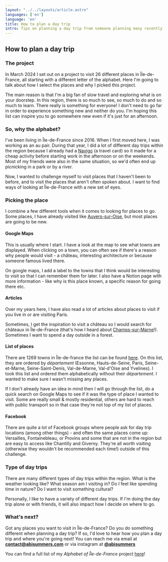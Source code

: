 ```yaml
---
layout: "../../layouts/article.astro"
languages: ['en']
language: 'en'
title: How to plan a day trip
intro: Tips on planning a day trip from someone planning many recently
---
```


## How to plan a day trip

### The project

In March 2024 I set out on a project to visit 26 different places in Île-de-France, all starting with a different letter of the alphabet. Here I'm going to talk about how I select the places and why I picked this project.

The main reason is that I'm a big fan of slow travel and exploring what is on your doorstep. In this region, there is so much to see, so much to do and so much to learn. There really is something for everyone! I don't need to go far in order to experience something new and neither do you. I'm hoping this list can inspire you to go somewhere new even if it's just for an afternoon.

### So, why the alphabet? 

I've been living in Île-de-France since 2016. When I first moved here, I was working as an au pair. During that year, I did a lot of different day trips within the region because I already had a [Navigo](/articles/navigo/) (a travel card) so it made for a cheap activity before starting work in the afternoon or on the weekends. Most of my friends were also in the same situation, so we'd often end up picnicking in a park or by a river.

Now, I wanted to challenge myself to visit places that I haven't been to before, and to visit the places that aren't often spoken about. I want to find ways of looking at Île-de-France with a new set of eyes.

### Picking the place
I combine a few different tools when it comes to looking for places to go. Some places, I have already visited like [Auvers-sur-Oise](https://abisummers.com/articles/alphabet-ile-de-france/a-auvers-sur-oise/), but most places are going to be new. 

#### Google Maps
This is usually where I start. I have a look at the map to see what towns are displayed. When clicking on a town, you can often see if there's a reason why people would visit - a château, interesting architecture or because someone famous lived there. 

On google maps, I add a label to the towns that I think would be interesting to visit so that I can remember them for later. I also have a Notion page with more information - like why is this place known, a specific reason for going there etc.


#### Articles
Over my years here, I have also read a lot of articles about places to visit if you live in or are visiting Paris. 

Sometimes, I get the inspiration to visit a château so I would search for châteaux in Île-de-France (that's how I heard about [Champs-sur-Marne](https://abisummers.com/articles/alphabet-ile-de-france/c-champs-sur-marne/)!). Sometimes I want to spend a day outside in a forest.

#### List of places
There are 1269 towns in Île-de-france the list can be found [here](https://www.open-collectivites.fr/region/ile-de-france/liste-communes/). On this list, they are ordered by _département_ (Essonne, Hauts-de-Seine, Paris, Seine-et-Marne, Seine-Saint-Denis, Val-de-Marne, Val-d'Oise and Yvelines). I took this list and ordered them alphabetically without their _département_. I wanted to make sure I wasn't missing any places.

If I don't already have an idea in mind then I will go through the list, do a quick search on Google Maps to see if it was the type of place I wanted to visit. Some are really small & mostly residential, others are hard to reach with public transport so in that case they're not top of my list of places.

#### Facebook
There are quite a lot of Facebook groups where people ask for day trip locations (among other things) - and often the same places come up: Versailles, Fontainebleau, or Provins and some that are not in the region but are easy to access like Chantilly and Giverny. They're all worth visiting (otherwise they wouldn't be recommended each time!) outside of this challenge.

### Type of day trips
There are many different types of day trips within the region. What is the weather looking like? What season am I visiting in? Do I feel like spending time in nature? Do I want to visit something cultural? 

Personally, I like to have a variety of different day trips. If I'm doing the day trip alone or with friends, it will also impact how I decide on where to go.

### What's next?
Got any places you want to visit in Île-de-France? Do you do something different when planning a day trip? If so, I'd love to hear how you plan a day trip and where you're going next! You can reach me via email at **contact@abisummers.com** or via instagram at **[@abisummers](https://www.instagram.com/abisummers/)**


You can find a full list of my _Alphabet of Île-de-France_ project [here](https://abisummers.com/articles/alphabet-ile-de-france/)!
